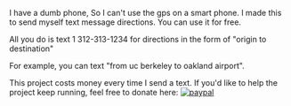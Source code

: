 I have a dumb phone, So I can't use the gps on a smart phone. I made this to send myself text message directions.
You can use it for free.

All you do is text 1 312-313-1234 for directions in the form of "origin to destination"

For example, you can text "from uc berkeley to oakland airport".

This project costs money every time I send a text. If you'd like to help the project keep running, feel free to donate here:
[![paypal](https://www.paypalobjects.com/en_US/i/btn/btn_donateCC_LG.gif)](https://www.paypal.com/cgi-bin/webscr?cmd=_donations&business=YLQFA7GD6GZYG&lc=US&currency_code=USD&bn=PP%2dDonationsBF%3abtn_donate_LG%2egif%3aNonHosted)
